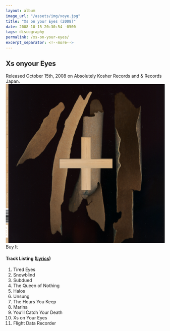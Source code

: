 ```yaml
---
layout: album
image_url: "/assets/img/xoye.jpg"
title: "Xs on your Eyes (2008)"
date: 2008-10-15 20:30:54 -0500
tags: discography
permalink: /xs-on-your-eyes/
excerpt_separator: <!--more-->
---
```


<!--more-->

## Xs onyour Eyes

<div id="release-info">
    Released October 15th, 2008 on Absolutely Kosher Records and & Records Japan.
</div>

<div id="container">
    <div id="artwork">
        <a href="/assets/img/xoye.jpg" alt="Full res version"><img src="/assets/img/xoye.jpg"/></a>
        <div id="buy-album-btn">
            <div class="button-sm">
                <a href="/store/#xs-on-your-eyes-cd">Buy It</a>
            </div>
        </div>
    </div>
    <div id="tracklist">
        <h4>Track Listing (<a href="/lyrics/#xs-on-your-eyes-album">Lyrics</a>)</h4>
        <ol>
            <li>Tired Eyes</li>
            <li>Snowblind</li>
            <li>Subdued</li>
            <li>The Queen of Nothing</li>
            <li>Halos</li>
            <li>Unsung</li>
            <li>The Hours You Keep</li>
            <li>Marina</li>
            <li>You’ll Catch Your Death</li>
            <li>Xs on Your Eyes</li>
            <li>Flight Data Recorder</li>
        </ol>
    </div>
</div>
